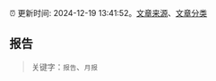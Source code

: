 :alarm_clock: 更新时间: 2024-12-19 13:41:52。[文章来源](/README.md)、[文章分类](/TAGS.md)

## 报告


> 关键字：`报告`、`月报`



